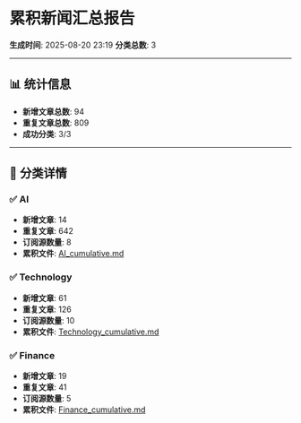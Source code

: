 # 累积新闻汇总报告

**生成时间**: 2025-08-20 23:19
**分类总数**: 3

---

## 📊 统计信息

- **新增文章总数**: 94
- **重复文章总数**: 809
- **成功分类**: 3/3

---

## 📂 分类详情

### ✅ AI
- **新增文章**: 14
- **重复文章**: 642
- **订阅源数量**: 8
- **累积文件**: [AI_cumulative.md](./AI_cumulative.md)

### ✅ Technology
- **新增文章**: 61
- **重复文章**: 126
- **订阅源数量**: 10
- **累积文件**: [Technology_cumulative.md](./Technology_cumulative.md)

### ✅ Finance
- **新增文章**: 19
- **重复文章**: 41
- **订阅源数量**: 5
- **累积文件**: [Finance_cumulative.md](./Finance_cumulative.md)
